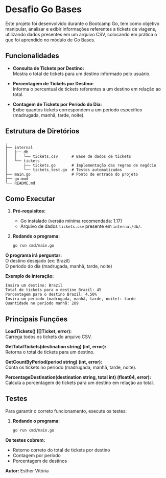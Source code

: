 # Desafio Go Bases

Este projeto foi desenvolvido durante o Bootcamp Go, tem como objetivo manipular, analisar e exibir informações referentes a tickets de viagens, utilizando dados presentes em um arquivo CSV, colocando em prática o que foi aprendido no módulo de Go Bases.

## Funcionalidades

- **Consulta de Tickets por Destino:**  
  Mostra o total de tickets para um destino informado pelo usuário.

- **Porcentagem de Tickets por Destino:**  
  Informa o percentual de tickets referentes a um destino em relação ao total.

- **Contagem de Tickets por Período do Dia:**  
  Exibe quantos tickets correspondem a um período específico (madrugada, manhã, tarde, noite).

## Estrutura de Diretórios

```
.
├── internal
│   ├── db
│   │   └── tickets.csv      # Base de dados de tickets
│   └── tickets
│       ├── tickets.go       # Implementação das regras de negócio
│       └── tickets_test.go  # Testes automatizados
├── main.go                  # Ponto de entrada do projeto
├── go.mod
└── README.md
```

## Como Executar

1. **Pré-requisitos:**
   - Go instalado (versão mínima recomendada: 1.17)
   - Arquivo de dados `tickets.csv` presente em `internal/db/`.

2. **Rodando o programa:**

   ```bash
   go run cmd/main.go

**O programa irá perguntar:**  
O destino desejado (ex: Brazil)  
O período do dia (madrugada, manhã, tarde, noite)

**Exemplo de interação:** 
```
Insira um destino: Brazil
Total de tickets para o destino Brazil: 45
Porcentagem para o destino Brazil: 4.50%
Insira um periodo (madrugada, manhã, tarde, noite): tarde
Quantidade no periodo manhã: 289  
```

## Principais Funções
**LoadTickets() ([]Ticket, error):**  
Carrega todos os tickets do arquivo CSV.

**GetTotalTickets(destination string) (int, error):**   
Retorna o total de tickets para um destino.

**GetCountByPeriod(period string) (int, error):**  
Conta os tickets no período (madrugada, manhã, tarde, noite).

**PercentageDestination(destination string, total int) (float64, error):**  
Calcula a porcentagem de tickets para um destino em relação ao total.

## Testes

Para garantir o correto funcionamento, execute os testes:


1. **Rodando o programa:**

   ```bash
   go run cmd/main.go

**Os testes cobrem:**  
- Retorno correto do total de tickets por destino
- Contagem por período
- Porcentagem de destinos



**Autor:**
Esther Vitória

